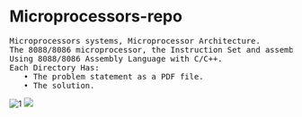 # Microprocessors-repo
<pre>
Microprocessors systems, Microprocessor Architecture.
The 8088/8086 microprocessor, the Instruction Set and assembly programming of the 8088/8086 family.
Using 8088/8086 Assembly Language with C/C++.
Each Directory Has:
   • The problem statement as a PDF file.
   • The solution.
</pre>

![1](https://www.intel.la/content/dam/www/public/us/en/images/photography-consumer/rwd/adobestock-rwd.jpg.rendition.intel.web.864.486.jpg)
![](Digital-Image-Processing-repo/Image%20processing%20program/Images/microprocessors.jpg)

